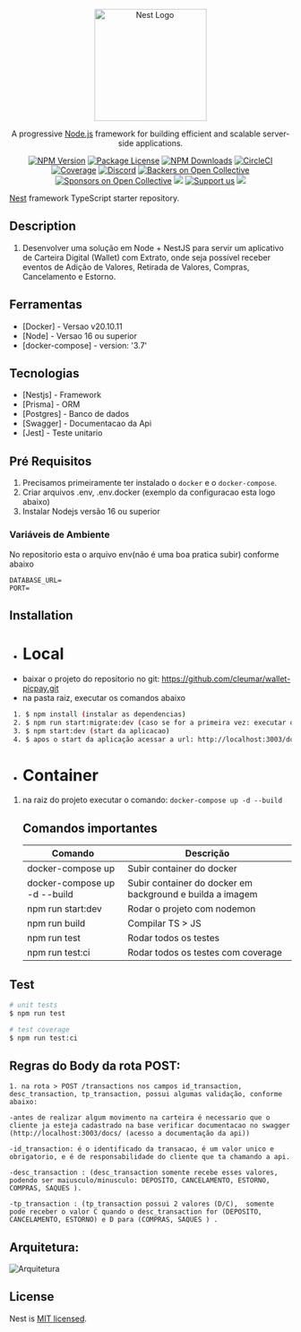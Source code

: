 <p align="center">
  <a href="http://nestjs.com/" target="blank"><img src="https://nestjs.com/img/logo-small.svg" width="200" alt="Nest Logo" /></a>
</p>

[circleci-image]: https://img.shields.io/circleci/build/github/nestjs/nest/master?token=abc123def456
[circleci-url]: https://circleci.com/gh/nestjs/nest

  <p align="center">A progressive <a href="http://nodejs.org" target="_blank">Node.js</a> framework for building efficient and scalable server-side applications.</p>
    <p align="center">
<a href="https://www.npmjs.com/~nestjscore" target="_blank"><img src="https://img.shields.io/npm/v/@nestjs/core.svg" alt="NPM Version" /></a>
<a href="https://www.npmjs.com/~nestjscore" target="_blank"><img src="https://img.shields.io/npm/l/@nestjs/core.svg" alt="Package License" /></a>
<a href="https://www.npmjs.com/~nestjscore" target="_blank"><img src="https://img.shields.io/npm/dm/@nestjs/common.svg" alt="NPM Downloads" /></a>
<a href="https://circleci.com/gh/nestjs/nest" target="_blank"><img src="https://img.shields.io/circleci/build/github/nestjs/nest/master" alt="CircleCI" /></a>
<a href="https://coveralls.io/github/nestjs/nest?branch=master" target="_blank"><img src="https://coveralls.io/repos/github/nestjs/nest/badge.svg?branch=master#9" alt="Coverage" /></a>
<a href="https://discord.gg/G7Qnnhy" target="_blank"><img src="https://img.shields.io/badge/discord-online-brightgreen.svg" alt="Discord"/></a>
<a href="https://opencollective.com/nest#backer" target="_blank"><img src="https://opencollective.com/nest/backers/badge.svg" alt="Backers on Open Collective" /></a>
<a href="https://opencollective.com/nest#sponsor" target="_blank"><img src="https://opencollective.com/nest/sponsors/badge.svg" alt="Sponsors on Open Collective" /></a>
  <a href="https://paypal.me/kamilmysliwiec" target="_blank"><img src="https://img.shields.io/badge/Donate-PayPal-ff3f59.svg"/></a>
    <a href="https://opencollective.com/nest#sponsor"  target="_blank"><img src="https://img.shields.io/badge/Support%20us-Open%20Collective-41B883.svg" alt="Support us"></a>
  <a href="https://twitter.com/nestframework" target="_blank"><img src="https://img.shields.io/twitter/follow/nestframework.svg?style=social&label=Follow"></a>
</p>
  <!--[![Backers on Open Collective](https://opencollective.com/nest/backers/badge.svg)](https://opencollective.com/nest#backer)
  [![Sponsors on Open Collective](https://opencollective.com/nest/sponsors/badge.svg)](https://opencollective.com/nest#sponsor)-->


[Nest](https://github.com/nestjs/nest) framework TypeScript starter repository.
## Description



1. Desenvolver uma solução em Node + NestJS para servir um aplicativo de Carteira Digital (Wallet) com Extrato,  onde seja possível receber eventos de Adição de Valores, Retirada de Valores, Compras, Cancelamento e Estorno.

 
 ## Ferramentas

- [Docker] - Versao v20.10.11
- [Node] -   Versao 16 ou superior
- [docker-compose] - version: '3.7'


 ## Tecnologias

- [Nestjs] -   Framework
- [Prisma] -   ORM
- [Postgres] - Banco de dados
- [Swagger] -  Documentacao da Api
- [Jest] -     Teste unitario


## Pré Requisitos

1. Precisamos primeiramente ter instalado o `docker` e o `docker-compose`.
2. Criar arquivos .env, .env.docker (exemplo da configuracao esta logo abaixo)
3. Instalar Nodejs versão 16 ou superior


### Variáveis de Ambiente

No repositorio esta o arquivo env(não é uma boa pratica subir) conforme abaixo

```
DATABASE_URL=
PORT=

```


## Installation

* # Local
 - baixar o projeto do repositorio no git: https://github.com/cleumar/wallet-picpay.git
 - na pasta raiz, executar os comandos abaixo
 ```bash
  1. $ npm install (instalar as dependencias)
  2. $ npm run start:migrate:dev (caso se for a primeira vez: executar o comando para criar as tabelas na base de dados, caso ja tenha sido executado pular essa etapa)
  3. $ npm start:dev (start da aplicacao)
  4. $ apos o start da aplicação acessar a url: http://localhost:3003/docs/ (acesso a documentação da api)
```



* # Container

1. na raiz do projeto executar o comando: `docker-compose up -d --build`


    ## Comandos importantes

    | Comando                       | Descrição                                                           |
    | ----------------------------- | ------------------------------------------------------------------- |
    | docker-compose up             | Subir container do docker                                           |
    | docker-compose up -d --build  | Subir container do docker em background e builda a imagem           |
    | npm run start:dev             | Rodar o projeto com nodemon                                         | 
    | npm run  build                | Compilar TS > JS                                                    |
    | npm run test                  | Rodar todos os testes                                               |
    | npm run test:ci               | Rodar todos os testes com coverage                                  |


## Test

```bash
# unit tests
$ npm run test

# test coverage
$ npm run test:ci
```

## Regras do Body da rota POST:
```
1. na rota > POST /transactions nos campos id_transaction, desc_transaction, tp_transaction, possui algumas validação, conforme abaixo:

-antes de realizar algum movimento na carteira é necessario que o cliente ja esteja cadastrado na base verificar documentacao no swagger
(http://localhost:3003/docs/ (acesso a documentação da api))

-id_transaction: é o identificado da transacao, é um valor unico e obrigatorio, e é de responsabilidade do cliente que ta chamando a api.

-desc_transaction : (desc_transaction somente recebe esses valores, podendo ser maiusculo/minusculo: DEPOSITO, CANCELAMENTO, ESTORNO, COMPRAS, SAQUES ).

-tp_transaction : (tp_transaction possui 2 valores (D/C),  somente pode receber o valor C quando o desc_transaction for (DEPOSITO, CANCELAMENTO, ESTORNO) e D para (COMPRAS, SAQUES ) .

```
## Arquitetura:
  ![Arquitetura](https://user-images.githubusercontent.com/19482159/226821259-627f0cfb-7606-4879-bf2c-ea3db69050b7.png)






## License

Nest is [MIT licensed](LICENSE).
